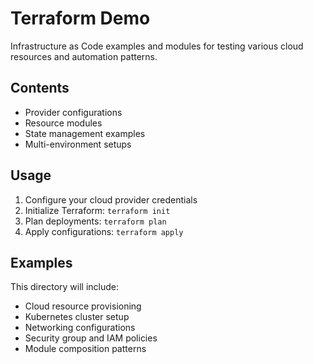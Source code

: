# Terraform Demo

Infrastructure as Code examples and modules for testing various cloud resources and automation patterns.

## Contents

- Provider configurations
- Resource modules
- State management examples
- Multi-environment setups

## Usage

1. Configure your cloud provider credentials
2. Initialize Terraform: `terraform init`
3. Plan deployments: `terraform plan`
4. Apply configurations: `terraform apply`

## Examples

This directory will include:
- Cloud resource provisioning
- Kubernetes cluster setup
- Networking configurations
- Security group and IAM policies
- Module composition patterns
